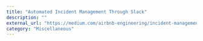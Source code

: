 ```yaml
---
title: "Automated Incident Management Through Slack"
description: ""
external_url: "https://medium.com/airbnb-engineering/incident-management-ae863dc5d47f"
category: "Miscellaneous"
---
```

